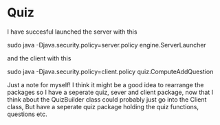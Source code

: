 Quiz
====
I have succesful launched the server with this

sudo java -Djava.security.policy=server.policy engine.ServerLauncher

and the client with this

sudo java -Djava.security.policy=client.policy quiz.ComputeAddQuestion

Just a note for myself! I think it might be a good idea to rearrange the packages so I have a seperate quiz, sever and client package, now that I think about the QuizBuilder class could probably just go into the Client class, But have a seperate quiz package holding the quiz functions, questions etc.
